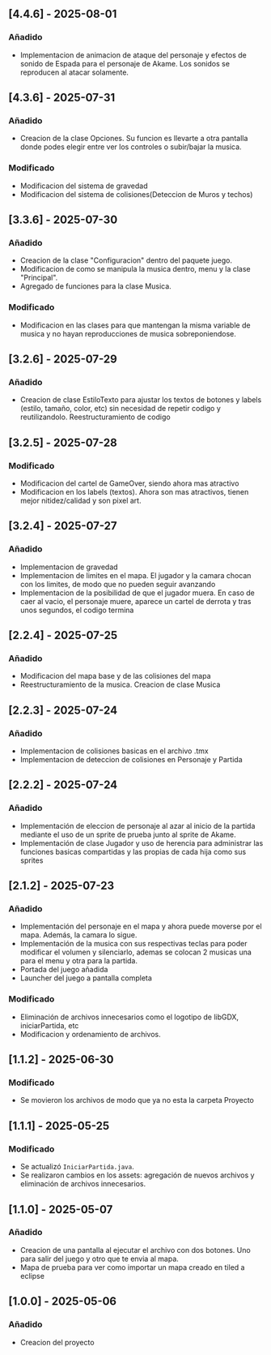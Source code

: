 ## [4.4.6] - 2025-08-01
### Añadido
- Implementacion de animacion de ataque del personaje y efectos de sonido de Espada para el personaje de Akame. Los sonidos se reproducen al atacar solamente.

## [4.3.6] - 2025-07-31
### Añadido
- Creacion de la clase Opciones. Su funcion es llevarte a otra pantalla donde podes elegir entre ver los controles o subir/bajar la musica.
### Modificado
- Modificacion del sistema de gravedad
- Modificacion del sistema de colisiones(Deteccion de Muros y techos)

## [3.3.6] - 2025-07-30
### Añadido
- Creacion de la clase "Configuracion" dentro del paquete juego.
- Modificacion de como se manipula la musica dentro, menu y la clase "Principal".
- Agregado de funciones para la clase Musica.
### Modificado
- Modificacion en las clases para que mantengan la misma variable de musica y no hayan reproducciones de musica sobreponiendose. 

## [3.2.6] - 2025-07-29
### Añadido
- Creacion de clase EstiloTexto para ajustar los textos de botones y labels (estilo, tamaño, color, etc) sin necesidad de repetir codigo y reutilizandolo. Reestructuramiento de codigo

## [3.2.5] - 2025-07-28
### Modificado
- Modificacion del cartel de GameOver, siendo ahora mas atractivo
- Modificacion en los labels (textos). Ahora son mas atractivos, tienen mejor nitidez/calidad y son pixel art. 

## [3.2.4] - 2025-07-27
### Añadido
- Implementacion de gravedad
- Implementacion de limites en el mapa. El jugador y la camara chocan con los limites, de modo que no pueden seguir avanzando
- Implementacion de la posibilidad de que el jugador muera. En caso de caer al vacio, el personaje muere, aparece un cartel de derrota y tras unos segundos, el codigo termina

## [2.2.4] - 2025-07-25
### Añadido
- Modificacion del mapa base y de las colisiones del mapa
- Reestructuramiento de la musica. Creacion de clase Musica

## [2.2.3] - 2025-07-24
### Añadido
- Implementacion de colisiones basicas en el archivo .tmx
- Implementacion de deteccion de colisiones en Personaje y Partida 

## [2.2.2] - 2025-07-24
### Añadido
- Implementación de eleccion de personaje al azar al inicio de la partida mediante el uso de un sprite de prueba junto al sprite de Akame.
- Implementación de clase Jugador y uso de herencia para administrar las funciones basicas compartidas y las propias de cada hija como sus sprites

## [2.1.2] - 2025-07-23
### Añadido
- Implementación del personaje en el mapa y ahora puede moverse por el mapa. Además, la camara lo sigue.
- Implementación de la musica con sus respectivas teclas para poder modificar el volumen y silenciarlo, ademas se colocan 2 musicas una para el menu y otra para la partida.
- Portada del juego añadida
- Launcher del juego a pantalla completa
### Modificado
- Eliminación de archivos innecesarios como el logotipo de libGDX, iniciarPartida, etc
- Modificacion y ordenamiento de archivos.

## [1.1.2] - 2025-06-30
### Modificado
- Se movieron los archivos de modo que ya no esta la carpeta Proyecto

## [1.1.1] - 2025-05-25
### Modificado
- Se actualizó `IniciarPartida.java`.
- Se realizaron cambios en los assets: agregación de nuevos archivos y eliminación de archivos innecesarios.


## [1.1.0] - 2025-05-07
### Añadido
- Creacion de una pantalla al ejecutar el archivo con dos botones. Uno para salir del juego y otro que te envia al mapa.
- Mapa de prueba para ver como importar un mapa creado en tiled a eclipse


## [1.0.0] - 2025-05-06
### Añadido
- Creacion del proyecto 
